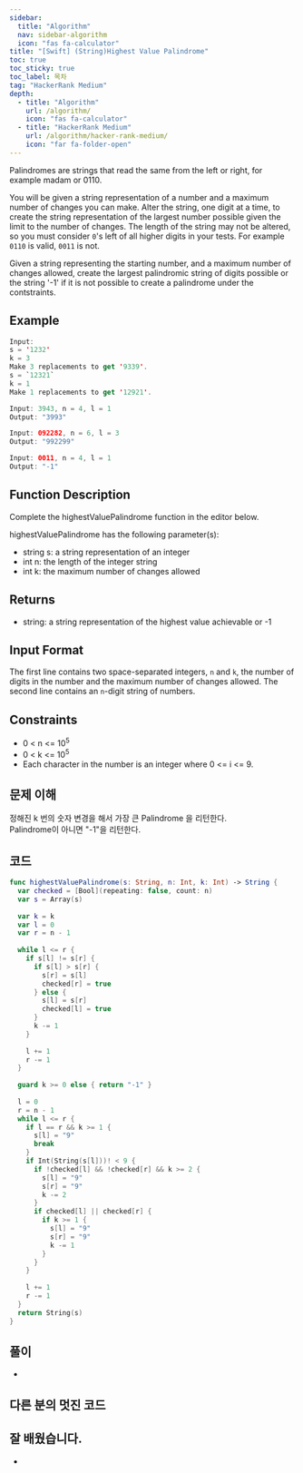 ```yaml
---
sidebar:
  title: "Algorithm"
  nav: sidebar-algorithm
  icon: "fas fa-calculator"
title: "[Swift] (String)Highest Value Palindrome"
toc: true
toc_sticky: true
toc_label: 목차
tag: "HackerRank Medium"
depth:
  - title: "Algorithm"
    url: /algorithm/
    icon: "fas fa-calculator"
  - title: "HackerRank Medium"
    url: /algorithm/hacker-rank-medium/
    icon: "far fa-folder-open"
---
```

Palindromes are strings that read the same from the left or right, for example madam or 0110.

You will be given a string representation of a number and a maximum number of changes you can make. Alter the string, one digit at a time, to create the string representation of the largest number possible given the limit to the number of changes. The length of the string may not be altered, so you must consider `0`'s left of all higher digits in your tests. For example `0110` is valid, `0011` is not.

Given a string representing the starting number, and a maximum number of changes allowed, create the largest palindromic string of digits possible or the string '-1' if it is not possible to create a palindrome under the contstraints.

## Example
```swift
Input: 
s = '1232'
k = 3
Make 3 replacements to get '9339'.
s = `12321`
k = 1
Make 1 replacements to get '12921'.
```

```swift
Input: 3943, n = 4, l = 1
Output: "3993"

Input: 092282, n = 6, l = 3
Output: "992299"

Input: 0011, n = 4, l = 1
Output: "-1"
```

## Function Description
Complete the highestValuePalindrome function in the editor below.

highestValuePalindrome has the following parameter(s):

* string s: a string representation of an integer
* int n: the length of the integer string
* int k: the maximum number of changes allowed

## Returns
* string: a string representation of the highest value achievable or -1

## Input Format
The first line contains two space-separated integers, `n` and `k`, the number of digits in the number and the maximum number of changes allowed.
The second line contains an `n`-digit string of numbers.

## Constraints
* 0 < n <= 10$^5$
* 0 < k <= 10$^5$
* Each character  in the number is an integer where 0 <= i <= 9.

## 문제 이해
정해진 k 번의 숫자 변경을 해서 가장 큰 Palindrome 을 리턴한다.  
Palindrome이 아니면 "-1"을 리턴한다.

## 코드
```swift
func highestValuePalindrome(s: String, n: Int, k: Int) -> String {
  var checked = [Bool](repeating: false, count: n)
  var s = Array(s)
    
  var k = k
  var l = 0
  var r = n - 1
    
  while l <= r {
    if s[l] != s[r] {
      if s[l] > s[r] {
        s[r] = s[l]
        checked[r] = true
      } else {
        s[l] = s[r]
        checked[l] = true
      }
      k -= 1
    }
  
    l += 1
    r -= 1
  }
    
  guard k >= 0 else { return "-1" }
    
  l = 0
  r = n - 1
  while l <= r {
    if l == r && k >= 1 {
      s[l] = "9"
      break
    }
    if Int(String(s[l]))! < 9 {
      if !checked[l] && !checked[r] && k >= 2 {
        s[l] = "9"
        s[r] = "9"
        k -= 2
      }
      if checked[l] || checked[r] {
        if k >= 1 {
          s[l] = "9"
          s[r] = "9"
          k -= 1
        }
      }
    }
        
    l += 1
    r -= 1
  }
  return String(s)
}
```

## 풀이
-

## 다른 분의 멋진 코드


## 잘 배웠습니다.
-
